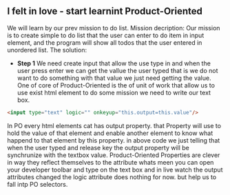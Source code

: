 ## I felt in love - start learnint Product-Oriented
We will learn by our prev mission to do list.
Mission decription: Our mission is to create simple to do list that the user can enter to do item in input element, and the program will show all todos that the user entered in unordered list.
The solution:
* **Step 1**
We need create input that allow the use type in and when the user press enter we can get the vallue the user typed that is we do not want to do something with that value we just need getting the value.
One of core of Product-Oriented is the of unit of work that allow us to use exist html element to do some mission
we need to write our text box.
```html
<input type="text" logic="" onkeyup="this.output=this.value"/>
```
In PO every html  elements cat has output property. that Property will use to hold the value of that element and enable another element to know what happend to that element by this property. 
in above code we just telling that when the user typed and release key the output property will be synchrunize with the textbox value.
Product-Oriented Properties are clever in way they reflect themselves to the attribute whats meen you can open your developer toolbar and type on the text box and in live watch the output attributes changed
the logic attribute does nothing for now. but help us to fall intp PO selectors.



